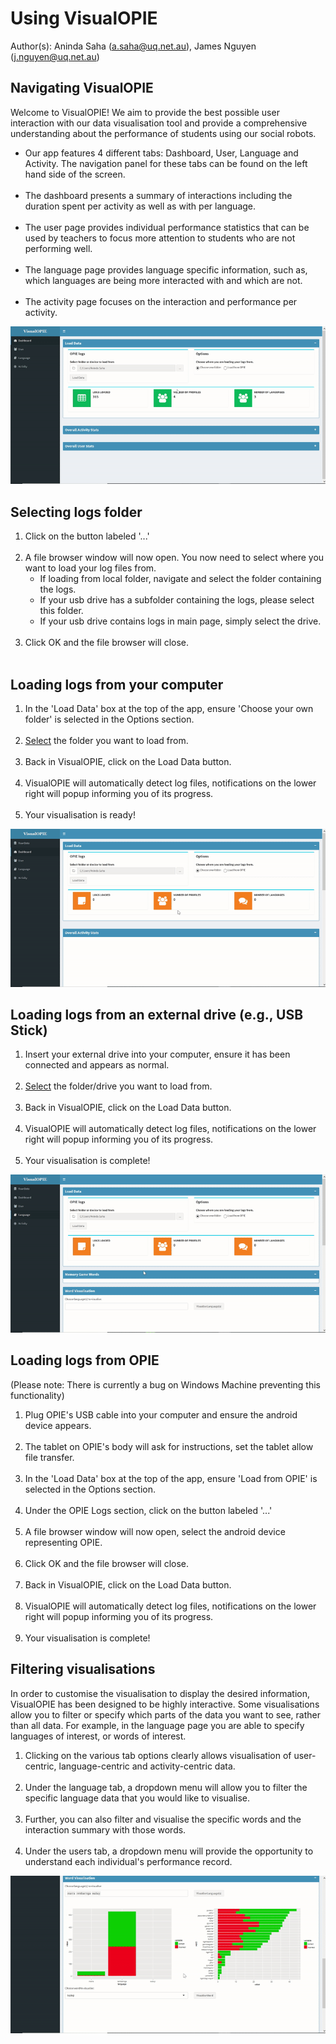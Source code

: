 # Using VisualOPIE
Author(s): Aninda Saha (a.saha@uq.net.au), James Nguyen (j.nguyen@uq.net.au)

## Navigating VisualOPIE

Welcome to VisualOPIE! We aim to provide the best possible user interaction with our data visualisation tool and provide a comprehensive understanding about the performance of students using our social robots.

* Our app features 4 different tabs: Dashboard, User, Language and Activity. The navigation panel for these tabs can be found on the left hand side of the screen.<br /><br />
* The dashboard presents a summary of interactions including the duration spent per activity as well as with per language.<br /><br />
* The user page provides individual performance statistics that can be used by teachers to focus more attention to students who are not performing well.<br /><br />
* The language page provides language specific information, such as, which languages are being more interacted with and which are not.<br /><br />
* The activity page focuses on the interaction and performance per activity.

<img src="img/navigating.gif" />

<a name = "select"><a/>
## Selecting logs folder

1. Click on the button labeled '...'<br /><br />
2. A file browser window will now open. You now need to select where you want to load your log files from.
    - If loading from local folder, navigate and select the folder containing the logs.
    - If your usb drive has a subfolder containing the logs, please select this folder.
    - If your usb drive contains logs in main page, simply select the drive. <br /><br />
3. Click OK and the file browser will close.<br /><br />

## Loading logs from your computer

1. In the 'Load Data' box at the top of the app, ensure 'Choose your own folder' is selected in the Options section.<br /><br />
2. [Select](#select) the folder you want to load from.<br /><br />
3. Back in VisualOPIE, click on the Load Data button.<br /><br />
4. VisualOPIE will automatically detect log files, notifications on the lower right will popup informing you of its progress.<br /><br />
5. Your visualisation is ready!

<img src="img/load_from_folder.gif" />

## Loading logs from an external drive (e.g., USB Stick)

1. Insert your external drive into your computer, ensure it has been connected and appears as normal.<br /><br />
2. [Select](#select) the folder/drive you want to load from.<br /><br />
3. Back in VisualOPIE, click on the Load Data button.<br /><br />
4. VisualOPIE will automatically detect log files, notifications on the lower right will popup informing you of its progress.<br /><br />
5. Your visualisation is complete!

<img src="img/load_from_usb.gif" />

## Loading logs from OPIE
(Please note: There is currently a bug on Windows Machine preventing this functionality)

1. Plug OPIE's USB cable into your computer and ensure the android device appears.<br /><br />
2. The tablet on OPIE's body will ask for instructions, set the tablet allow file transfer.<br /><br />
3. In the 'Load Data' box at the top of the app, ensure 'Load from OPIE' is selected in the Options section.<br /><br />
4. Under the OPIE Logs section, click on the button labeled '...'<br /><br />
5. A file browser window will now open, select the android device representing OPIE.<br /><br />
6. Click OK and the file browser will close.<br /><br />
7. Back in VisualOPIE, click on the Load Data button.<br /><br />
8. VisualOPIE will automatically detect log files, notifications on the lower right will popup informing you of its progress.<br /><br />
9. Your visualisation is complete!

## Filtering visualisations
In order to customise the visualisation to display the desired information, VisualOPIE has been designed to be highly interactive. Some visualisations allow you to filter or specify which parts of the data you want to see, rather than all data. For example, in the language page you are able to specify languages of interest, or words of interest.

1. Clicking on the various tab options clearly allows visualisation of user-centric, language-centric and activity-centric data. <br /><br />
2. Under the language tab, a dropdown menu will allow you to filter the specific language data that you would like to visualise.<br /><br />
3. Further, you can also filter and visualise the specific words and the interaction summary with those words.<br /><br />
4. Under the users tab, a dropdown menu will provide the opportunity to understand each individual's performance record.

<img src="img/selecting.gif" />
